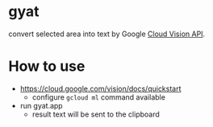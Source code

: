 
gyat
====

convert selected area into text by Google [Cloud Vision API](https://cloud.google.com/vision/).


# How to use

- https://cloud.google.com/vision/docs/quickstart
  - configure `gcloud ml` command available
- run gyat.app
  - result text will be sent to the clipboard
